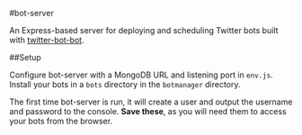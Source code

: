 #bot-server

An Express-based server for deploying and scheduling Twitter bots built with [twitter-bot-bot](https://www.npmjs.com/package/twitter-bot-bot).

##Setup

Configure bot-server with a MongoDB URL and listening port in `env.js`. Install your bots in a `bots` directory in the `botmanager` directory.

The first time bot-server is run, it will create a user and output the username and password to the console. **Save these**, as you will need them to access your bots from the browser.
